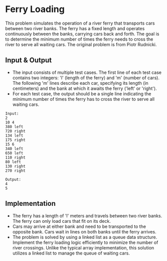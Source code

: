 <h1>Ferry Loading</h1>
This problem simulates the operation of a river ferry that transports cars between two river banks. The ferry has a fixed length and operates continuously between the banks, carrying cars back and forth. The goal is to determine the minimum number of times the ferry needs to cross the river to serve all waiting cars. The original problem is from Piotr Rudnicki.

<h2>Input & Output</h2>

- The input consists of multiple test cases. The first line of each test case contains two integers: 'l' (length of the ferry) and 'm' (number of cars). The following 'm' lines describe each car, specifying its length (in centimeters) and the bank at which it awaits the ferry ('left' or 'right').
- For each test case, the output should be a single line indicating the minimum number of times the ferry has to cross the river to serve all waiting cars.

```
Input:
2
10 4
380 left
720 right
134 left
175 right
15 6
340 left
650 left
110 right
80 left
130 right
270 right
```
```
Output:
4
5
```

<h2>Implementation</h2>

- The ferry has a length of 'l' meters and travels between two river banks. The ferry can only load cars that fit on its deck.
- Cars may arrive at either bank and need to be transported to the opposite bank. Cars wait in lines on both banks until the ferry arrives.
- The problem is solved by using a linked list as a queue data structure. Implement the ferry loading logic efficiently to minimize the number of river crossings. Unlike the typical array implementation, this solution utilizes a linked list to manage the queue of waiting cars.
